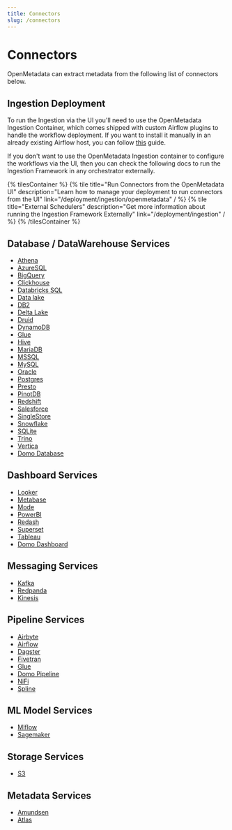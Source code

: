 ```yaml
---
title: Connectors
slug: /connectors
---
```


# Connectors

OpenMetadata can extract metadata from the following list of connectors below.

## Ingestion Deployment

To run the Ingestion via the UI you'll need to use the OpenMetadata Ingestion Container, which comes shipped with
custom Airflow plugins to handle the workflow deployment. If you want to install it manually in an already existing
Airflow host, you can follow [this](/deployment/ingestion/openmetadata) guide.

If you don't want to use the OpenMetadata Ingestion container to configure the workflows via the UI, then you can check
the following docs to run the Ingestion Framework in any orchestrator externally.

{% tilesContainer %}
{% tile
    title="Run Connectors from the OpenMetadata UI"
    description="Learn how to manage your deployment to run connectors from the UI"
    link="/deployment/ingestion/openmetadata"
  / %}
{% tile
    title="External Schedulers"
    description="Get more information about running the Ingestion Framework Externally"
    link="/deployment/ingestion"
  / %}
{% /tilesContainer %}

## Database / DataWarehouse Services

- [Athena](/connectors/database/athena)
- [AzureSQL](/connectors/database/azuresql)
- [BigQuery](/connectors/database/bigquery)
- [Clickhouse](/connectors/database/clickhouse)
- [Databricks SQL](/connectors/database/databricks)
- [Data lake](/connectors/database/datalake)
- [DB2](/connectors/database/db2)
- [Delta Lake](/connectors/database/deltalake)
- [Druid](/connectors/database/druid)
- [DynamoDB](/connectors/database/dynamodb)
- [Glue](/connectors/database/glue)
- [Hive](/connectors/database/hive)
- [MariaDB](/connectors/database/mariadb)
- [MSSQL](/connectors/database/mssql)
- [MySQL](/connectors/database/mysql)
- [Oracle](/connectors/database/oracle)
- [Postgres](/connectors/database/postgres)
- [Presto](/connectors/database/presto)
- [PinotDB](/connectors/database/pinotdb)
- [Redshift](/connectors/database/redshift)
- [Salesforce](/connectors/database/salesforce)
- [SingleStore](/connectors/database/singlestore)
- [Snowflake](/connectors/database/snowflake)
- [SQLite](/connectors/database/sqlite)
- [Trino](/connectors/database/trino)
- [Vertica](/connectors/database/vertica)
- [Domo Database](/connectors/database/domo-database)

## Dashboard Services

- [Looker](/connectors/dashboard/looker)
- [Metabase](/connectors/dashboard/metabase)
- [Mode](/connectors/dashboard/mode)
- [PowerBI](/connectors/dashboard/powerbi)
- [Redash](/connectors/dashboard/redash)
- [Superset](/connectors/dashboard/superset)
- [Tableau](/connectors/dashboard/tableau)
- [Domo Dashboard](/connectors/dashboard/domo-dashboard)

## Messaging Services

- [Kafka](/connectors/messaging/kafka)
- [Redpanda](/connectors/messaging/redpanda)
- [Kinesis](/connectors/messaging/kinesis)


## Pipeline Services

- [Airbyte](/connectors/pipeline/airbyte)
- [Airflow](/connectors/pipeline/airflow)
- [Dagster](/connectors/pipeline/dagster)
- [Fivetran](/connectors/pipeline/fivetran)
- [Glue](/connectors/pipeline/glue-pipeline)
- [Domo Pipeline](/connectors/pipeline/domo-pipeline)
- [NiFi](/connectors/pipeline/nifi)
- [Spline](/connectors/pipeline/spline)

## ML Model Services

- [Mlflow](/connectors/ml-model/mlflow)
- [Sagemaker](/connectors/ml-model/sagemaker)

## Storage Services

- [S3](/connectors/storage/s3)

## Metadata Services

- [Amundsen](/connectors/metadata/amundsen)
- [Atlas](/connectors/metadata/atlas)
